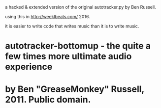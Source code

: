 a hacked & extended version of the original autotracker.py by Ben Russell.

using this in http://weeklbeats.com/ 2016.

it is easier to write code that writes music than it is to write music.

# autotracker-bottomup - the quite a few times more ultimate audio experience
# by Ben "GreaseMonkey" Russell, 2011. Public domain.
